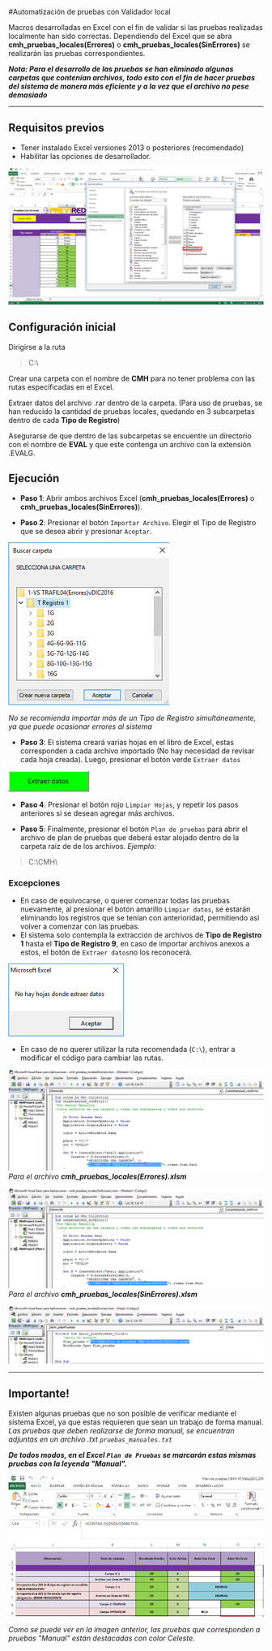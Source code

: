 #Automatización de pruebas con Validador local

Macros desarrolladas en Excel con el fin de validar si las pruebas realizadas localmente han sido correctas. Dependiendo del Excel que se abra **cmh_pruebas_locales(Errores)** o **cmh_pruebas_locales(SinErrores)** se realizarán las pruebas correspondientes.

___Nota: Para el desarrollo de las pruebas se han eliminado algunas carpetas que contenían archivos, todo esto con el fin de hacer pruebas del sistema de manera más eficiente y a la vez que el archivo no pese demasiado___

***

## Requisitos previos
* Tener instalado Excel versiones 2013 o posteriores (recomendado)
* Habilitar las opciones de desarrollador.

![imagen](images/img1.png)


## Configuración inicial

Dirigirse a la ruta 

>C:\

Crear una carpeta con el nombre de **CMH** para no tener problema con las rutas especificadas en el Excel.

Extraer datos del archivo .rar dentro de la carpeta. (Para uso de pruebas, se han reducido la cantidad de pruebas locales, quedando en 3 subcarpetas dentro de cada **Tipo de Registro**)

Asegurarse de que dentro de las subcarpetas se encuentre un directorio con el nombre de **EVAL** y que este contenga un archivo con la extensión .EVALG.

## Ejecución

* **Paso 1**:  Abrir ambos archivos Excel (**cmh_pruebas_locales(Errores)** o **cmh_pruebas_locales(SinErrores)**).

* **Paso 2**:  Presionar el botón `Importar Archivo`.  Elegir el Tipo de Registro que se desea abrir y presionar `Aceptar`.

![imagen2](images/img2.png)

_No se recomienda importar más de un Tipo de Registro simultáneamente, ya que puede ocasionar errores al sistema_

* **Paso 3**: El sistema creará varias hojas en el libro de Excel, estas corresponden a cada archivo importado (No hay necesidad de revisar cada hoja creada). Luego, presionar el botón verde `Extraer datos`


![imagen3](images/img3.png)

* **Paso 4**: Presionar el botón rojo `Limpiar Hojas`, y repetir los pasos anteriores si se desean agregar más archivos.

* **Paso 5**: Finalmente, presionar el botón `Plan de pruebas` para abrir el archivo de plan de pruebas que deberá estar alojado dentro de la carpeta raíz de de los archivos.
_Ejemplo:_ 
> C:\CMH\

### Excepciones
 
 * En caso de equivocarse, o querer comenzar todas las pruebas nuevamente, al presionar el botón amarillo `Limpiar datos`, se estarán eliminando los registros que se tenían con anterioridad, permitiendo así volver a comenzar con las pruebas.
 * El sistema solo contempla la extracción de archivos de **Tipo de Registro 1** hasta el **Tipo de Registro 9**, en caso de importar archivos anexos a estos, el botón de `Extraer datos`no los reconocerá.

 ![imagen4](images/img4.png)

 * En caso de no querer utilizar la ruta recomendada (`C:\`), entrar a modificar el código para cambiar las rutas.

 ![imagen5](images/img5.png)
 _Para el archivo **cmh_pruebas_locales(Errores).xlsm**_

 ![imagen8](images/img8.png)
  _Para el archivo **cmh_pruebas_locales(SinErrores).xlsm**_

 ![imagen6](images/img6.png)


***

## Importante!

Existen algunas pruebas que no son posible de verificar mediante el sistema Excel, ya que estas requieren que sean un trabajo de forma manual. 
_Las pruebas que deben realizarse de forma manual, se encuentran adjuntas en un archivo .txt `pruebas_manuales.txt`_



___De todos modos, en el Excel `Plan de Pruebas` se marcarán estas mismas pruebas con la leyenda "Manual".___

 ![imagen7](images/img7.png)

_Como se puede ver en la imagen anterior, las pruebas que corresponden a pruebas "Manual" están destacadas con color Celeste._


